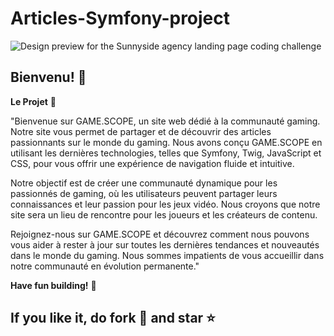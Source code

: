 # Articles-Symfony-project

![Design preview for the Sunnyside agency landing page coding challenge](public/build/images/game.scope-project.png)

## Bienvenu! 👋

**Le Projet** 🤔

"Bienvenue sur GAME.SCOPE, un site web dédié à la communauté gaming. Notre site vous permet de partager et de découvrir des articles passionnants sur le monde du gaming. Nous avons conçu GAME.SCOPE en utilisant les dernières technologies, telles que Symfony, Twig, JavaScript et CSS, pour vous offrir une expérience de navigation fluide et intuitive.

Notre objectif est de créer une communauté dynamique pour les passionnés de gaming, où les utilisateurs peuvent partager leurs connaissances et leur passion pour les jeux vidéo. Nous croyons que notre site sera un lieu de rencontre pour les joueurs et les créateurs de contenu.

Rejoignez-nous sur GAME.SCOPE et découvrez comment nous pouvons vous aider à rester à jour sur toutes les dernières tendances et nouveautés dans le monde du gaming. Nous sommes impatients de vous accueillir dans notre communauté en évolution permanente."

**Have fun building!** 🚀

## If you like it, do fork 🍴 and star ⭐